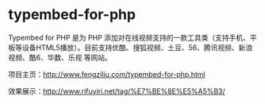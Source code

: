 # typembed-for-php
Typembed for PHP 是为 PHP 添加对在线视频支持的一款工具类（支持手机、平板等设备HTML5播放）。目前支持优酷、搜狐视频、土豆、56、腾讯视频、新浪视频、酷6、华数、乐视 等网站。

项目主页：http://www.fengziliu.com/typembed-for-php.html

效果展示：http://www.rifuyiri.net/tag/%E7%BE%8E%E5%A5%B3/
